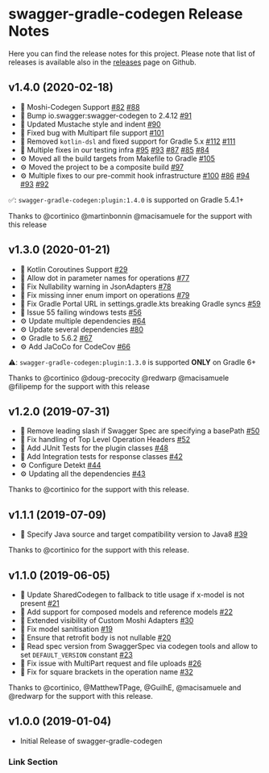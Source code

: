 # swagger-gradle-codegen Release Notes

Here you can find the release notes for this project. Please note that list of releases is available also in the [releases](https://github.com/Yelp/swagger-gradle-codegen/releases) page on Github.

## v1.4.0 (2020-02-18)

* 🎁 Moshi-Codegen Support [#82] [#88]
* 🎁 Bump io.swagger:swagger-codegen to 2.4.12 [#91]
* 🎁 Updated Mustache style and indent [#90]
* 🐛 Fixed bug with Multipart file support [#101]
* 🐛 Removed `kotlin-dsl` and fixed support for Gradle 5.x [#112] [#111]
* 🧪 Multiple fixes in our testing infra [#95] [#93] [#87] [#85] [#84]
* ⚙️ Moved all the build targets from Makefile to Gradle [#105]
* ⚙️ Moved the project to be a composite build [#97]
* ⚙️ Multiple fixes to our pre-commit hook infrastructure [#100] [#86] [#94] [#93] [#92]

✅: `swagger-gradle-codegen:plugin:1.4.0` is supported on Gradle 5.4.1+

Thanks to @cortinico @martinbonnin @macisamuele for the support with this release

## v1.3.0 (2020-01-21)

* 🎁 Kotlin Coroutines Support [#29]
* 🐛 Allow dot in parameter names for operations [#77]
* 🐛 Fix Nullability warning in JsonAdapters [#78]
* 🐛 Fix missing inner enum import on operations [#79]
* 🐛 Fix Gradle Portal URL in settings.gradle.kts breaking Gradle syncs [#59]
* 🐛 Issue 55 failing windows tests [#56]
* ⚙️ Update multiple dependencies [#64]
* ⚙️ Update several dependencies [#80]
* ⚙️ Gradle to 5.6.2 [#67]
* ⚙️ Add JaCoCo for CodeCov [#66]

⚠️: `swagger-gradle-codegen:plugin:1.3.0` is supported **ONLY** on Gradle 6+

Thanks to @cortinico @doug-precocity @redwarp @macisamuele @filipemp for the support with this release

## v1.2.0 (2019-07-31)

* 🎁 Remove leading slash if Swagger Spec are specifying a basePath [#50]
* 🐛 Fix handling of Top Level Operation Headers [#52]
* 🧪 Add JUnit Tests for the plugin classes [#48]
* 🧪 Add Integration tests for response classes [#42]
* ⚙️ Configure Detekt [#44]
* ⚙️ Updating all the dependencies [#43]

Thanks to @cortinico for the support with this release.

## v1.1.1 (2019-07-09)

* 🐛 Specify Java source and target compatibility version to Java8 [#39]

Thanks to @cortinico for the support with this release.

## v1.1.0 (2019-06-05)

* 🎁 Update SharedCodegen to fallback to title usage if x-model is not present [#21]
* 🎁 Add support for composed models and reference models [#22]
* 🎁 Extended visibility of Custom Moshi Adapters [#30]
* 🐛 Fix model sanitisation [#19]
* 🐛 Ensure that retrofit body is not nullable [#20]
* 🐛 Read spec version from SwaggerSpec via codegen tools and allow to set `DEFAULT_VERSION` constant [#23]
* 🐛 Fix issue with MultiPart request and file uploads [#26]
* 🐛 Fix for square brackets in the operation name [#32]

Thanks to @cortinico, @MatthewTPage, @GuilhE, @macisamuele and @redwarp for the support with this release.

## v1.0.0 (2019-01-04)

* Initial Release of swagger-gradle-codegen

### Link Section

[#19]: https://github.com/Yelp/swagger-gradle-codegen/pull/19/
[#20]: https://github.com/Yelp/swagger-gradle-codegen/pull/20/
[#21]: https://github.com/Yelp/swagger-gradle-codegen/pull/21/
[#22]: https://github.com/Yelp/swagger-gradle-codegen/pull/22/
[#23]: https://github.com/Yelp/swagger-gradle-codegen/pull/23/
[#26]: https://github.com/Yelp/swagger-gradle-codegen/pull/26/
[#29]: https://github.com/Yelp/swagger-gradle-codegen/pull/29/
[#30]: https://github.com/Yelp/swagger-gradle-codegen/pull/30/
[#32]: https://github.com/Yelp/swagger-gradle-codegen/pull/32/
[#39]: https://github.com/Yelp/swagger-gradle-codegen/pull/39/
[#42]: https://github.com/Yelp/swagger-gradle-codegen/pull/42/
[#43]: https://github.com/Yelp/swagger-gradle-codegen/pull/43/
[#44]: https://github.com/Yelp/swagger-gradle-codegen/pull/44/
[#48]: https://github.com/Yelp/swagger-gradle-codegen/pull/48/
[#50]: https://github.com/Yelp/swagger-gradle-codegen/pull/50/
[#52]: https://github.com/Yelp/swagger-gradle-codegen/pull/52/
[#56]: https://github.com/Yelp/swagger-gradle-codegen/pull/56/
[#59]: https://github.com/Yelp/swagger-gradle-codegen/pull/59/
[#64]: https://github.com/Yelp/swagger-gradle-codegen/pull/64/
[#66]: https://github.com/Yelp/swagger-gradle-codegen/pull/66/
[#67]: https://github.com/Yelp/swagger-gradle-codegen/pull/67/
[#77]: https://github.com/Yelp/swagger-gradle-codegen/pull/77/
[#78]: https://github.com/Yelp/swagger-gradle-codegen/pull/78/
[#79]: https://github.com/Yelp/swagger-gradle-codegen/pull/79/
[#80]: https://github.com/Yelp/swagger-gradle-codegen/pull/80/
[#82]: https://github.com/Yelp/swagger-gradle-codegen/pull/82/
[#84]: https://github.com/Yelp/swagger-gradle-codegen/pull/84/
[#85]: https://github.com/Yelp/swagger-gradle-codegen/pull/85/
[#86]: https://github.com/Yelp/swagger-gradle-codegen/pull/86/
[#87]: https://github.com/Yelp/swagger-gradle-codegen/pull/87/
[#88]: https://github.com/Yelp/swagger-gradle-codegen/pull/88/
[#90]: https://github.com/Yelp/swagger-gradle-codegen/pull/90/
[#91]: https://github.com/Yelp/swagger-gradle-codegen/pull/91/
[#92]: https://github.com/Yelp/swagger-gradle-codegen/pull/92/
[#93]: https://github.com/Yelp/swagger-gradle-codegen/pull/93/
[#93]: https://github.com/Yelp/swagger-gradle-codegen/pull/93/
[#94]: https://github.com/Yelp/swagger-gradle-codegen/pull/94/
[#95]: https://github.com/Yelp/swagger-gradle-codegen/pull/95/
[#97]: https://github.com/Yelp/swagger-gradle-codegen/pull/97/
[#100]: https://github.com/Yelp/swagger-gradle-codegen/pull/100/
[#101]: https://github.com/Yelp/swagger-gradle-codegen/pull/101/
[#105]: https://github.com/Yelp/swagger-gradle-codegen/pull/105/
[#111]: https://github.com/Yelp/swagger-gradle-codegen/pull/111/
[#112]: https://github.com/Yelp/swagger-gradle-codegen/pull/112/
